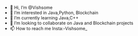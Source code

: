 - 👋 Hi, I’m @Vishsome
- 👀 I’m interested in Java,Python, Blockchain
- 🌱 I’m currently learning Java,C++
- 💞️ I’m looking to collaborate on Java and Blockchain projects
- 📫 How to reach me Insta:-Vishsome_

<!---
Vishsome/Vishsome is a ✨ special ✨ repository because its `README.md` (this file) appears on your GitHub profile.
You can click the Preview link to take a look at your changes.
--->
